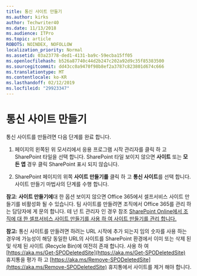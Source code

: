 ```yaml
---
title: 통신 사이트 만들기
ms.author: kirks
author: Techwriter40
ms.date: 11/13/2018
ms.audience: ITPro
ms.topic: article
ROBOTS: NOINDEX, NOFOLLOW
localization_priority: Normal
ms.assetid: 03a23778-ded1-4131-ba9c-59ecba15ff05
ms.openlocfilehash: b526a87740c44d2b247c202a92d9c35f85383500
ms.sourcegitcommit: dd43cc0a9470f98b8ef2a3787c823801d674c666
ms.translationtype: MT
ms.contentlocale: ko-KR
ms.lasthandoff: 02/12/2019
ms.locfileid: "29923347"
---
```

# <a name="create-a-communication-site"></a>통신 사이트 만들기

통신 사이트를 만들려면 다음 단계를 완료 합니다. 
  
1. 페이지의 왼쪽된 위 모서리에서 응용 프로그램 시작 관리자를 클릭 하 고 SharePoint 타일을 선택 합니다. SharePoint 타일 보이지 않으면 **사이트** 또는 **모든 앱** 경우 클릭 SharePoint 표시 되지 않습니다. 
    
2. SharePoint 페이지의 위쪽 **사이트 만들기를** 클릭 하 고 **통신 사이트**를 선택 합니다. 사이트 만들기 마법사의 단계를 수행 합니다. 
    
 **참고**: **사이트 만들기에**대 한 옵션 보이지 않으면 Office 365에서 셀프서비스 사이트 만들기를 비활성화 될 수 있습니다. 팀 사이트를 만들려면 조직에서 Office 365를 관리 하는 담당자에 게 문의 합니다. 테 넌 트 관리자 인 경우 참조 [SharePoint Online에서 조직에 대 한 셀프서비스 사이트 만들기를 사용 하 여 사이트 만들기를 관리 합니다.](https://go.microsoft.com/fwlink/?linkid=2018780)
  
 **참고:** 통신 사이트를 만들려면 하려는 URL 시작에 추가 되는지 임의 숫자를 사용 하는 경우에 가능성이 해당 동일한 URL의 사이트를 SharePoint 환경에서 이미 또는 삭제 된 및 삭제 된 사이트 (Recycle Bin)에 여전히 존재 합니다. 사용 하 여 [https://aka.ms/Get-SPODeletedSite](https://aka.ms/Get-SPODeletedSite) 휴지통을 평가 하 고 [https://aka.ms/Remove-SPODeletedSite](https://aka.ms/Remove-SPODeletedSite) 휴지통에서 사이트를 제거 해야 합니다. 
  

